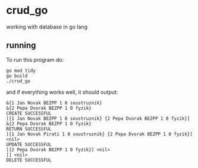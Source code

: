 # crud_go
working with database in go lang


## running

To run this program do:

```
go mod tidy
go build
./crud_go
```
and if everything works well, it should output:

```
&{1 Jan Novak BEZPP 1 0 soustruznik}
&{2 Pepa Dvorak BEZPP 1 0 fyzik}
CREATE SUCCESSFUL
[{1 Jan Novak BEZPP 1 0 soustruznik} {2 Pepa Dvorak BEZPP 1 0 fyzik}]
&{2 Pepa Dvorak BEZPP 1 0 fyzik}
RETURN SUCCESSFUL
[{1 Jan Novak Pirati 1 0 soustruznik} {2 Pepa Dvorak BEZPP 1 0 fyzik}] <nil>
UPDATE SUCCESSFUL
[{2 Pepa Dvorak BEZPP 1 0 fyzik}] <nil>
[] <nil>
DELETE SUCCESSFUL
```
